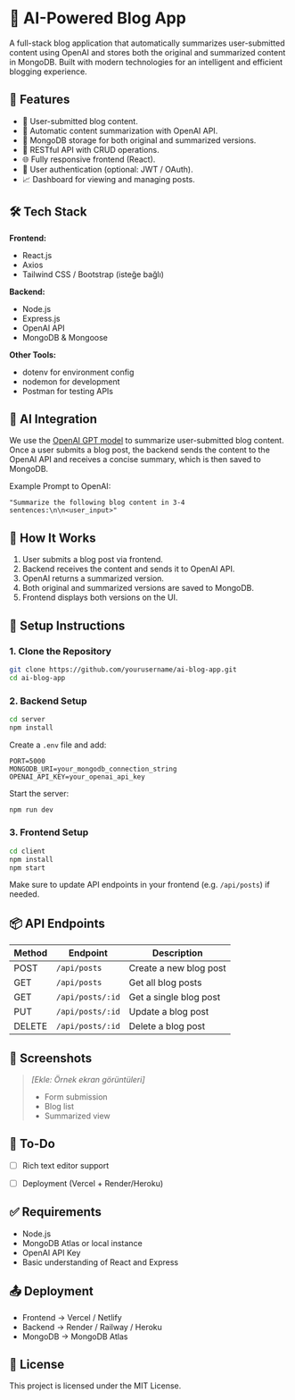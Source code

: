 
# 🧠 AI-Powered Blog App

A full-stack blog application that automatically summarizes user-submitted content using OpenAI and stores both the original and summarized content in MongoDB. Built with modern technologies for an intelligent and efficient blogging experience.

## 🚀 Features

* 📝 User-submitted blog content.
* 🤖 Automatic content summarization with OpenAI API.
* 💾 MongoDB storage for both original and summarized versions.
* 🧭 RESTful API with CRUD operations.
* 🌐 Fully responsive frontend (React).
* 🔐 User authentication (optional: JWT / OAuth).
* 📈 Dashboard for viewing and managing posts.

## 🛠️ Tech Stack

**Frontend:**

* React.js
* Axios
* Tailwind CSS / Bootstrap (isteğe bağlı)

**Backend:**

* Node.js
* Express.js
* OpenAI API
* MongoDB & Mongoose

**Other Tools:**

* dotenv for environment config
* nodemon for development
* Postman for testing APIs

## 🧠 AI Integration

We use the [OpenAI GPT model](https://platform.openai.com/docs/) to summarize user-submitted blog content. Once a user submits a blog post, the backend sends the content to the OpenAI API and receives a concise summary, which is then saved to MongoDB.

Example Prompt to OpenAI:

```
"Summarize the following blog content in 3-4 sentences:\n\n<user_input>"
```

## 🧪 How It Works

1. User submits a blog post via frontend.
2. Backend receives the content and sends it to OpenAI API.
3. OpenAI returns a summarized version.
4. Both original and summarized versions are saved to MongoDB.
5. Frontend displays both versions on the UI.

## 🧰 Setup Instructions

### 1. Clone the Repository

```bash
git clone https://github.com/yourusername/ai-blog-app.git
cd ai-blog-app
```

### 2. Backend Setup

```bash
cd server
npm install
```

Create a `.env` file and add:

```env
PORT=5000
MONGODB_URI=your_mongodb_connection_string
OPENAI_API_KEY=your_openai_api_key
```

Start the server:

```bash
npm run dev
```

### 3. Frontend Setup

```bash
cd client
npm install
npm start
```

Make sure to update API endpoints in your frontend (e.g. `/api/posts`) if needed.

## 📦 API Endpoints

| Method | Endpoint         | Description            |
| ------ | ---------------- | ---------------------- |
| POST   | `/api/posts`     | Create a new blog post |
| GET    | `/api/posts`     | Get all blog posts     |
| GET    | `/api/posts/:id` | Get a single blog post |
| PUT    | `/api/posts/:id` | Update a blog post     |
| DELETE | `/api/posts/:id` | Delete a blog post     |

## 📸 Screenshots

> *\[Ekle: Örnek ekran görüntüleri]*
>
> * Form submission
> * Blog list
> * Summarized view

## 📌 To-Do

* [ ] Rich text editor support
* [ ] Deployment (Vercel + Render/Heroku)


## ✅ Requirements

* Node.js
* MongoDB Atlas or local instance
* OpenAI API Key
* Basic understanding of React and Express

## 📤 Deployment

* Frontend → Vercel / Netlify
* Backend → Render / Railway / Heroku
* MongoDB → MongoDB Atlas

## 📄 License

This project is licensed under the MIT License.



